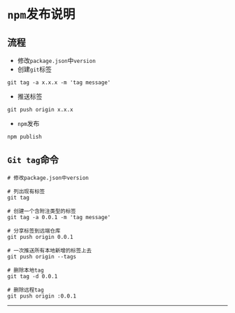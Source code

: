 # `npm`发布说明

## 流程

- 修改`package.json`中`version`
- 创建`git`标签

```git
git tag -a x.x.x -m 'tag message'
```

- 推送标签

```git
git push origin x.x.x
```

- `npm`发布

```npm
npm publish
```

## `Git tag`命令

```shell
# 修改package.json中version

# 列出现有标签
git tag

# 创建一个含附注类型的标签
git tag -a 0.0.1 -m 'tag message'

# 分享标签到远端仓库
git push origin 0.0.1

# 一次推送所有本地新增的标签上去
git push origin --tags

# 删除本地tag
git tag -d 0.0.1

# 删除远程tag
git push origin :0.0.1
```

***

